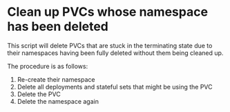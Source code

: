 # Clean up PVCs whose namespace has been deleted

This script will delete PVCs that are stuck in the terminating
state due to their namespaces having been fully deleted without
them being cleaned up.

The procedure is as follows:

1. Re-create their namespace
1. Delete all deployments and stateful sets that might be using the PVC
1. Delete the PVC
1. Delete the namespace again